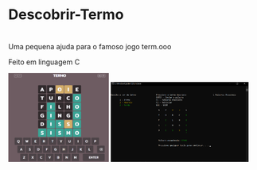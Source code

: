 # <h1>Descobrir-Termo<h1>
Uma pequena ajuda para o famoso jogo term.ooo
  
Feito em linguagem C

  <img src=/images/termo.png width=40%> <img src=/images/descobre-termo.png width=55%>
